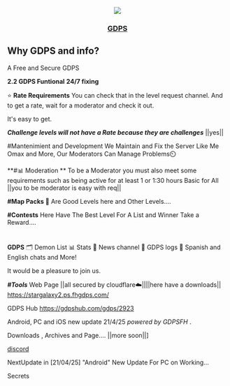 <p align="center">
	<img src="https://stargalaxy2.ps.fhgdps.com/stargalaxygdps.png" />
	<h3 align="center">
		<a href="https://stargalaxy2.ps.fhgdps.com">GDPS</a>
	</h3>
</p>

## Why GDPS and info?


A Free and Secure GDPS

**2.2 GDPS Funtional**
**24/7 fixing**

⭐ **Rate Requirements**
You can check that in the level request channel.
And to get a rate, wait for a moderator and check it out.

It's easy to get.

***Challenge levels will not have a Rate because they are challenges*** ||yes||

#Mantenimient and Development
We Maintain and Fix the Server Like Me Omax and More, Our Moderators Can Manage Problems⏲️ 

**#📊  Moderation **
To be a Moderator you must also meet some requirements such as being active for at least 1 or 1:30 hours
Basic for All  ||you to be moderator is easy with req||

**#Map Packs 📁**
Are Good Levels here and Other Levels....

**#Contests**
Here Have The Best Level For A List and Winner Take a Reward....
#
**GDPS**
🗂️ Demon List
📊 Stats
📸 News channel
📃 GDPS logs
💬 Spanish and English chats
and More!

It would be a pleasure to join us.

***#Tools*** 
Web Page ||all secured by cloudflare☁️||||here have a downloads||
https://stargalaxy2.ps.fhgdps.com/

GDPS Hub https://gdpshub.com/gdps/2923

Android, PC and iOS
new update 21/4/25
*powered by GDPSFH*
.

Downloads , Archives and Page.... ||more soon||]

[discord](https://discord.gg/7S3fwnuWeE)

NextUpdate in  [21/04/25] "Android"
New Update For PC on Working...


Secrets
